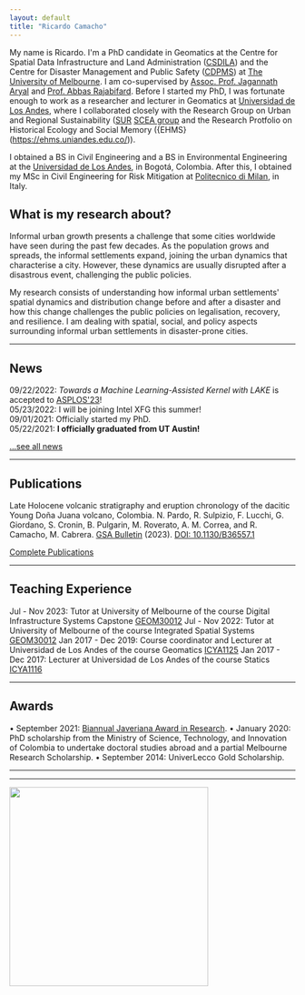 ```yaml
---
layout: default
title: "Ricardo Camacho"
---
```


My name is Ricardo. I'm a PhD candidate in Geomatics at the Centre for Spatial Data Infrastructure and Land Administration ([CSDILA](https://eng.unimelb.edu.au/csdila)) and the Centre for Disaster Management and Public Safety ([CDPMS](https://www.unimelb.edu.au/cdmps)) at [The University of Melbourne](https://www.unimelb.edu.au/).  I am co-supervised by [Assoc. Prof. Jagannath Aryal](https://findanexpert.unimelb.edu.au/profile/865150-jagannath-aryal) and [Prof. Abbas Rajabifard](https://findanexpert.unimelb.edu.au/profile/6142-abbas-rajabifard). Before I started my PhD, I was fortunate enough to work as a researcher and lecturer in Geomatics at [Universidad de Los Andes](https://uniandes.edu.co/), where I collaborated closely with the Research Group on Urban and Regional Sustainability ([SUR](https://sur.uniandes.edu.co/) [SCEA group](https://github.com/utcs-scea) and the Research Protfolio on Historical Ecology and Social Memory ({EHMS}(https://ehms.uniandes.edu.co/)).

I obtained a BS in Civil Engineering and a BS in Environmental Engineering at the [Universidad de Los Andes](https://uniandes.edu.co/), in Bogotá, Colombia. After this, I obtained my MSc in Civil Engineering for Risk Mitigation at [Politecnico di Milan](https://www.polimi.it/en), in Italy.

## What is my research about?

Informal urban growth presents a challenge that some cities worldwide have seen during the past few decades. As the population grows and spreads, the informal settlements expand, joining the urban dynamics that characterise a city. However, these dynamics are usually disrupted after a disastrous event, challenging the public policies.

My research consists of understanding how informal urban settlements' spatial dynamics and distribution change before and after a disaster and how this change challenges the public policies on legalisation, recovery, and resilience. I am dealing with spatial, social, and policy aspects surrounding informal urban settlements in disaster-prone cities. 


---

## News

09/22/2022: *Towards a Machine Learning-Assisted Kernel with LAKE* is accepted to [ASPLOS'23](https://asplos-conference.org/asplos-2023-cfp/)!  
05/23/2022: I will be joining Intel XFG this summer!  
09/01/2021: Officially started my PhD.  
05/22/2021: **I officially graduated from UT Austin!**  

[...see all news](./news)

---

## Publications

Late Holocene volcanic stratigraphy and eruption chronology of the dacitic Young Doña Juana volcano, Colombia.
N. Pardo, R. Sulpizio, F. Lucchi, G. Giordano, S. Cronin, B. Pulgarin, M. Roverato, A. M. Correa, and R. Camacho, M. Cabrera.
[GSA Bulletin](https://pubs.geoscienceworld.org/gsabulletin) (2023). 
[DOI: 10.1130/B36557.1](https://pubs.geoscienceworld.org/gsa/gsabulletin/article/135/9-10/2510/619822/Late-Holocene-volcanic-stratigraphy-and-eruption)


[Complete Publications](./publications)

---

## Teaching Experience

Jul - Nov 2023: Tutor at University of Melbourne of the course Digital Infrastructure Systems Capstone [GEOM30012](https://handbook.unimelb.edu.au/2023/subjects/geom30012)
Jul - Nov 2022: Tutor at University of Melbourne of the course Integrated Spatial Systems [GEOM30012](https://handbook.unimelb.edu.au/2022/subjects/geom30012)
Jan 2017 - Dec 2019: Course coordinator and Lecturer at Universidad de Los Andes of the course Geomatics [ICYA1125](https://civilyambiental.uniandes.edu.co/sites/default/files/documentos/contenidos-programaticos/contenidos-programaticos-2018/segundo-semestre/icya-1125-geomatica-2018-20-secc-1.pdf)
Jan 2017 - Dec 2017: Lecturer at Universidad de Los Andes of the course Statics [ICYA1116](https://civilyambiental.uniandes.edu.co/sites/default/files/documentos/contenidos-programaticos/contenidos-programaticos-2017/segundo-semestre/2017-20-icya/icya-1116-estatica-2017-20-seccion-3.pdf)

---

## Awards

•	September 2021: [Biannual Javeriana Award in Research](https://wallet.xertify.co/certificates/EEC73DFBA001).
•	January 2020: PhD scholarship from the Ministry of Science, Technology, and Innovation of Colombia to undertake doctoral studies abroad and a partial Melbourne Research Scholarship.
•	September 2014: UniverLecco Gold Scholarship.


---


---

<img style="width:350px;" src="/assets/img/wordcloud.svg"/>
